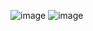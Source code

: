 ![image](https://github.com/user-attachments/assets/1a7fd4c7-62cf-48ce-9a75-d3eed3741189)
![image](https://github.com/user-attachments/assets/5349f3b6-a34a-4d93-b453-7c686d47dc97)

